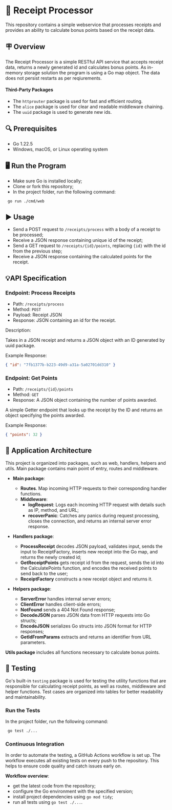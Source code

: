 # 🧮 Receipt Processor

This repository contains a simple webservice that processes receipts and provides an ability to calculate bonus points based on the receipt data.

## 🪧 Overview

The Receipt Processor is a simple RESTful API service that accepts receipt data, returns a newly generated id and calculates bonus points.
As in-memory storage solution the program is using a Go map object. The data does not persist restarts as per reqiurements.

#### Third-Party Packages

- The `httprouter` package is used for fast and efficient routing.
- The `alice` package is used for clear and readable middleware chaining.
- The `uuid` package is used to generate new ids.

## 🔍 Prerequisites

- Go 1.22.5
- Windows, macOS, or Linux operating system

## 🖥️ Run the Program

- Make sure Go is installed locally;
- Clone or fork this repository;
- In the project folder, run the following command:

```sh
 go run ./cmd/web
```

## ▶️ Usage

- Send a POST request to `/receipts/process` with a body of a receipt to be processed;
- Receive a JSON response containing unique id of the receipt;
- Send a GET request to `/receipts/{id}/points`, replacing `{id}` with the id from the previous step;
- Receive a JSON response containing the calculated points for the receipt.

## 💡API Specification

### Endpoint: Process Receipts

- Path: `/receipts/process`
- Method: `POST`
- Payload: Receipt JSON
- Response: JSON containing an id for the receipt.

Description:

Takes in a JSON receipt and returns a JSON object with an ID generated by uuid package.

Example Response:

```json
{ "id": "7fb1377b-b223-49d9-a31a-5a02701dd310" }
```

### Endpoint: Get Points

- Path: `/receipts/{id}/points`
- Method: `GET`
- Response: A JSON object containing the number of points awarded.

A simple Getter endpoint that looks up the receipt by the ID and returns an object specifying the points awarded.

Example Response:

```json
{ "points": 32 }
```

## 🧱 Application Architecture

This project is organized into packages, such as web, handlers, helpers and utils.
Main package contains main point of entry, routes and middleware.

- **Main package**:

  - **Routes**. Map incoming HTTP requests to their corresponding handler functions.
  - **Middleware**:
    - **logRequest**: Logs each incoming HTTP request with details such as IP, method, and URL;
    - **recoverPanic**: Catches any panics during request processing, closes the connection, and returns an internal server error response.

- **Handlers package**:

  - **ProcessReceipt** decodes JSON payload, validates input, sends the input to ReceiptFactory, inserts new receipt into the Go map, and returns the newly created id;
  - **GetReceiptPoints** gets receipt id from the request, sends the id into the CalculatePoints function, and encodes the received points to send back to the user;
  - **ReceiptFactory** constructs a new receipt object and returns it.

- **Helpers package**:
  - **ServerError** handles internal server errors;
  - **ClientError** handles client-side errors;
  - **NotFound** sends a 404 Not Found response;
  - **DecodeJSON** parses JSON data from HTTP requests into Go structs;
  - **EncodeJSON** serializes Go structs into JSON format for HTTP responses;
  - **GetIdFromParams** extracts and returns an identifier from URL parameters.

**Utils package** includes all functions necessary to calculate bonus points.

## 🚀 Testing

Go's built-in `testing` package is used for testing the utility functions that are responsible for calculating receipt points, as well as routes, middleware and helper functions. Test cases are organized into tables for better readability and maintainability.

### Run the Tests

In the project folder, run the following command:

```sh
 go test ./...
```

### Continuous Integration

In order to automate the testing, a GitHub Actions workflow is set up. The workflow executes all existing tests on every push to the repository. This helps to ensure code quality and catch issues early on.

**Workflow overview**:

- get the latest code from the repository;
- configure the Go environment with the specified version;
- install project dependencies using `go mod tidy`;
- run all tests using `go test ./...`.

